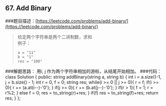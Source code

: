 ## 67. Add Binary
###题目描述：[https://leetcode.com/problems/add-binary/](https://leetcode.com/problems/add-binary/)
> 给定两个字符串是两个二进制数，求和    
> 例子：
> 
>     a = "11"
> 	  b = "1"
> 	  res = "100"

###解题思路：
用i, j 作为两个字符串相加的游标，从结尾开始相加。
###代码：
	class Solution {
	public:
	    string addBinary(string a, string b) {
	        int i = a.size()-1, j = b.size() - 1;
	        int r = 0, f = 0;
	        string res;
	        while(i >= 0 || j >= 0){
	            r = f;
	            if(i >= 0){
	                r += (a.at(i--)-'0');
	            }
	            if(j >= 0){
	                r += (b.at(j--)-'0');
	            }
	            if(r > 1){
	                f = 1; r = r%2;
	            }
	            else
	                f = 0;
	            res = to_string(r)+res;
	        }
	        if(f)
	            res = to_string(f)+res;
	        return res;
	    }
	};